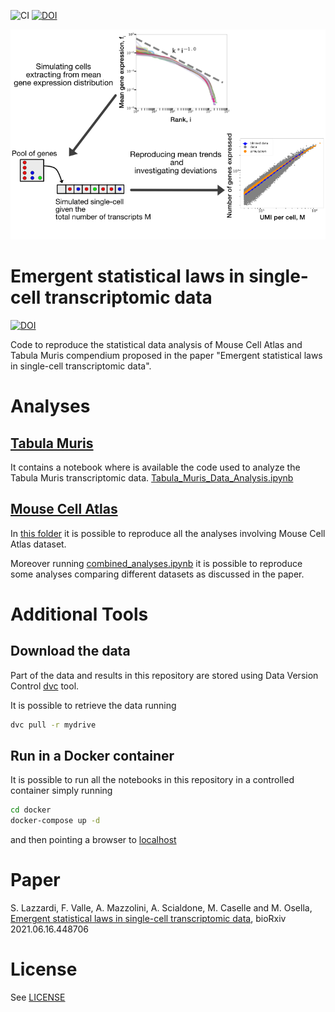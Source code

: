 ![CI](https://github.com/SilviaLazzardi/The_single_cell_transcriptome_as_a_component_system/workflows/CI/badge.svg) 
[![DOI](https://zenodo.org/badge/380663155.svg)](https://zenodo.org/badge/latestdoi/380663155)

![graph abstact](abstract.png)

# Emergent statistical laws in single-cell transcriptomic data

[![DOI](https://zenodo.org/badge/DOI/10.1101/2021.06.16.448706.svg)](https://doi.org/10.1101/2021.06.16.448706)

Code to reproduce the statistical data analysis of Mouse Cell Atlas and Tabula Muris compendium proposed in the paper "Emergent statistical laws in single-cell transcriptomic data".

# Analyses

## [Tabula Muris](TabulaMuris)
It contains a notebook where is available the code used to analyze the Tabula Muris transcriptomic data.
[Tabula_Muris_Data_Analysis.ipynb](TabulaMuris/Tabula_Muris_Data_Analysis.ipynb)

## [Mouse Cell Atlas](MouseCellAtlas)

In [this folder](MouseCellAtlas) it is possible to reproduce all the analyses involving Mouse Cell Atlas dataset.

Moreover running [combined_analyses.ipynb](MouseCellAtlas/combined_analyses.ipynb) it is possible to reproduce some analyses comparing different datasets as discussed in the paper.

# Additional Tools

## Download the data
Part of the data and results in this repository are stored using Data Version Control [dvc](https://dvc.org) tool.

It is possible to retrieve the data running
```bash
dvc pull -r mydrive
```

## Run in a Docker container
It is possible to run all the notebooks in this repository in a controlled container simply running

```bash
cd docker
docker-compose up -d
```

and then pointing a browser to [localhost](http://localhost:8888)

# Paper
S. Lazzardi, F. Valle, A. Mazzolini, A. Scialdone, M. Caselle and M. Osella, [Emergent statistical laws in single-cell transcriptomic data](https://doi.org/10.1101/2021.06.16.448706), bioRxiv 2021.06.16.448706

# License
See [LICENSE](LICENSE)

